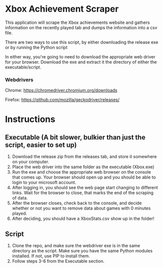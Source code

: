 # Xbox Achievement Scraper
This application will scrape the Xbox achievements website and gathers information on the recently played tab and dumps the information into a csv file.

There are two ways to use this script, by either downloading the release exe or by running the Python script

In either way, you're going to need to download the appropriate web driver for your browser. Download the exe and extract it the directory of either the executable/script.

### Webdrivers
Chrome: https://chromedriver.chromium.org/downloads

Firefox: https://github.com/mozilla/geckodriver/releases/
# Instructions

## Executable (A bit slower, bulkier than just the script, easier to set up)
<ol>
<li> Download the release zip from the releases tab, and store it somewhere on your computer.
<li> Place the web driver into the same folder as the executable (Xbox.exe)
<li> Run the exe and choose the appropriate web browser on the console that comes up. Your browser should open up and you should be able to login to your microsoft account.
<li> After logging in, you should see the web page start changing to different links. Wait for the browser to close, that marks the end of the scraping of data.
<li> After the browser closes, check back to the console, and decide whether or not you want to remove data about games with 0 minutes played.
<li> After deciding, you should have a XboxStats.csv show up in the folder! 
</ol>

## Script
<ol>
<li> Clone the repo, and make sure the webdriver exe is in the same directory as the script. Make sure you have the same Python modules installed. If not, use PIP to install them.
<li> Follow steps 3-6 from the Executable section.